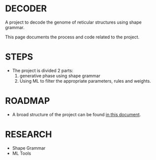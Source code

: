 # DECODER
A project to decode the genome of reticular structures using shape grammar.

This page documents the process and code related to the project. 

# STEPS 
 - The project is divided 2 parts:
     1. generative phase using shape grammar
     2. Using ML to filter the appropriate parameters, rules and weights.

# ROADMAP
 - A broad structure of the project can be found [in this document](/Decoder-plugin_notes.md).

# RESEARCH
 - Shape Grammar
 - ML Tools